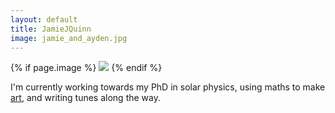 ```yaml
---
layout: default
title: JamieJQuinn
image: jamie_and_ayden.jpg
---
```


{% if page.image %}
  <img src="{{ site.github.url }}/assets/img/{{ page.image }}">
{% endif %}

I'm currently working towards my PhD in solar physics, using maths to make [art](http://art.jamiejquinn.com), and writing tunes along the way.
